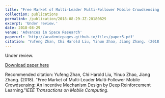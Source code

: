 ```yaml
---
title: "Free Market of Multi-Leader Multi-Follower Mobile Crowdsensing: An Incentive Mechanism Design by Deep Reinforcement Learning"
collection: publications
permalink: /publication/2018-08-29-JZ-20180829
excerpt: 'Under review.'
date: 2018-08-29
venue: 'Advances in Space Research'
paperurl: 'http://academicpages.github.io/files/paper5.pdf'
citation: 'Yufeng Zhan, Chi Harold Liu, Yinuo Zhao, Jiang Zhang. (2018). "Free Market of Multi-Leader Multi-Follower Mobile Crowdsensing: An Incentive Mechanism Design by Deep Reinforcement Learning."<i>IEEE Transactions on Mobile Computing</i>.'
---
```

Under review.

[Download paper here](http://academicpages.github.io/files/paper5.pdf)

Recommended citation: Yufeng Zhan, Chi Harold Liu, Yinuo Zhao, Jiang Zhang. (2018). "Free Market of Multi-Leader Multi-Follower Mobile Crowdsensing: An Incentive Mechanism Design by Deep Reinforcement Learning."<i>IEEE Transactions on Mobile Computing</i>.
